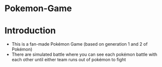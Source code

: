 # Pokemon-Game

# Introduction
- This is a fan-made Pokémon Game (based on generation 1 and 2 of Pokémon)
- There are simulated battle where you can see each pokémon battle with each other until either team runs out of pokémon to fight

